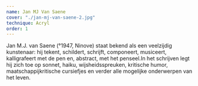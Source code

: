 ```yaml
---
name: Jan MJ Van Saene
cover: "./jan-mj-van-saene-2.jpg"
technique: Acryl
order: 1
---
```

Jan M.J. van Saene (°1947, Ninove) staat bekend als een veelzijdig kunstenaar: hij tekent, schildert, schrijft, componeert, musiceert, kalligrafeert met de pen en, abstract, met het penseel.In het schrijven legt hij zich toe op sonnet, haiku, wijsheidsspreuken, kritische humor, maatschappijkritische cursiefjes en verder alle mogelijke onderwerpen van het leven.